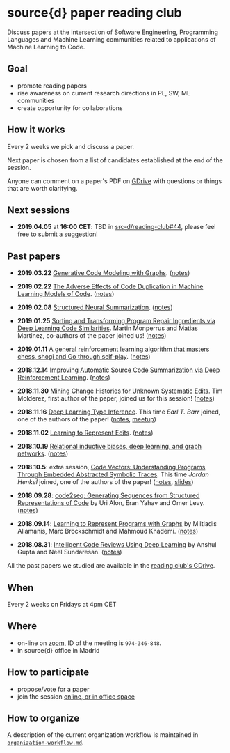 # source{d} paper reading club

Discuss papers at the intersection of Software Engineering, Programming Languages and Machine
Learning communities related to applications of Machine Learning to Code.


## Goal

- promote reading papers
- rise awareness on current research directions in PL, SW, ML communities
- create opportunity for collaborations


## How it works

Every 2 weeks we pick and discuss a paper.

Next paper is chosen from a list of candidates established at the end of the session.

Anyone can comment on a paper's PDF on [GDrive][GDrive] with questions or things that are worth
clarifying.


## Next sessions
- __2019.04.05__ at __16:00 CET__: TBD in [src-d/reading-club#44](https://github.com/src-d/reading-club/issues/44), please feel free to submit a suggestion!

## Past papers

- __2019.03.22__ [Generative Code Modeling with Graphs](https://drive.google.com/open?id=1SMUy5BEU7v8TltaJI8QoPY69G88I5RzA). ([notes](https://docs.google.com/document/d/1EAERXE2pHhBSj8CgPUQv4p9Luupk1iU17QpehSLiV4I/edit))

- __2019.02.22__ [The Adverse Effects of Code Duplication in Machine Learning Models of Code](https://drive.google.com/file/d/1nbs0MwISrbQENn083DqCu1wu6UMfVSSU/view?usp=sharing). ([notes](https://docs.google.com/document/d/1mqGd1_gT2s8r3bU5GDsQM2nvafdxZnTn6ZkwKdzlZWg/edit?usp=sharing))

- __2019.02.08__ [Structured Neural Summarization](https://drive.google.com/file/d/1DSQDmtQG4uSXdlvKJbsh41HEiJ5cQxdk/view?usp=sharing). ([notes](https://docs.google.com/document/d/17-o6UG5zqvxgFkwLGsXmZO62efcEpRqff53VImpPHTI/edit))


- __2019.01.25__ [Sorting and Transforming Program Repair Ingredients via Deep
  Learning Code Similarities](https://drive.google.com/open?id=1MTXvBeQl6ITmMd11F6kYUg2mNixmBPFE).
  Martin Monperrus and Matias Martinez, co-authors of the paper joined us! ([notes](https://drive.google.com/open?id=19JibDZBemganPKDw5sINMGY5RY1VaWJTgP9VVksB608))

- __2019.01.11__ [A general reinforcement learning algorithm that masters chess, shogi and Go
  through self-play](https://drive.google.com/open?id=1l7AbjYjlsLlKWO7-c9Fhm_9j1z9nqtLK).
  ([notes](https://docs.google.com/document/d/1jDeUUJO7nRWCmyq4JweheKO5mA8KcJ7ueXo2RusiYbE/edit))

- __2018.12.14__ [Improving Automatic Source Code Summarization via Deep Reinforcement
  Learning](https://drive.google.com/open?id=1f8EbbpK7xJn3lYMGqQH_vpz135M40ndY).
  ([notes](https://drive.google.com/open?id=1gLpc1j-W5t90xxjqj7BZvW3DZzbDTpkFXLxv03B6Tp8))

- __2018.11.30__ [Mining Change Histories for Unknown Systematic
  Edits](https://drive.google.com/open?id=1UCX-ayAUB6r8p68vdet4vvVwp9Z_zzpm). Tim Molderez, first
  author of the paper, joined us for this session! ([notes](https://docs.google.com/document/d/1uX7YEA5x7vnfnxuKsXIsh356Ko1gH1H5O36eEF9glmc/edit))

- __2018.11.16__ [Deep Learning Type
  Inference](https://drive.google.com/file/d/1NApPrysETl6cGN_SyrNB8w9cbFvxmQwc/view). This time
  *Earl T. Barr* joined, one of the authors of the paper!
  ([notes](https://docs.google.com/document/d/16llV5O6G8IWkFeBddaVerXOYOrhU8eVoNZy-HI9tUnw/edit),
  [meetup](https://www.meetup.com/MLonCode-Madrid/events/256144491/))

- __2018.11.02__ [Learning to Represent
  Edits](https://drive.google.com/drive/folders/1cAzkDW_sXb49gRZvvhVvXu3Wi_84lQdn).
  ([notes](https://drive.google.com/open?id=19ihAlkuj5I9k1OIAxUDLVOxMtfqPIN2UDYy_NSjcrvU))

- __2018.10.19__ [Relational inductive biases, deep learning, and graph
  networks](https://drive.google.com/file/d/1gAOdA8S2E9YbOP3AEaYkK3hFTB5cVBAw/view).
  ([notes](https://docs.google.com/document/d/1uHNoaL2U00TXfgAWoEOgUzNP8vCW34P1psL01Hc1nNU/edit))

- __2018.10.5__: extra session, [Code Vectors: Understanding Programs Through Embedded Abstracted
  Symbolic Traces](https://drive.google.com/open?id=1NyGQXxF2Ctq21wYcMjFWGyW0mwmDrXkD). This time
  *Jordan Henkel* joined, one of the authors of the paper!
  ([notes](https://docs.google.com/document/d/1TjiRzSivxXDDl79Fq4Bs7Ax3Zz7hciRGPKxKrUHFd6I/edit),
  [slides](https://docs.google.com/presentation/d/14nGDrAHMIYTb2Ca3X3YmxZsgNdbI1NAkERINaTt-Fgg/edit?usp=sharing))

- __2018.09.28__: [code2seq: Generating Sequences from Structured Representations of
  Code](https://drive.google.com/open?id=15Gm3Luz6EafAhhc6P2WIaLclrgkmB7yo) by Uri Alon, Eran Yahav
  and Omer Levy.
  ([notes](https://drive.google.com/open?id=1Qzc4Wy94dF-C1LF0TcBWOoxKJiq0meCtFp26VASSoy4))

- __2018.09.14__: [Learning to Represent Programs with
  Graphs](https://drive.google.com/file/d/1Jap8MNLn538yAglTRtN7W4R6wT5z1h6O/view) by Miltiadis
  Allamanis, Marc Brockschmidt and Mahmoud Khademi.
  ([notes](https://docs.google.com/document/d/1DGBgoPsEYt1-XVP4DcxMcv21NNuej_jlX2F4f4zdlh0/edit))

- __2018.08.31__: [Intelligent Code Reviews Using Deep
  Learning](https://drive.google.com/open?id=1n8N80S4IIsQBo7SLqsEyflaGjK6XN2Gm) by Anshul Gupta and
  Neel Sundaresan.
  ([notes](https://docs.google.com/document/d/1MbCN7qxRF-keT8evb9X6LL7DToM52tDEQgh1UdUyqkY/edit))


All the past papers we studied are available in the [reading club's GDrive][GDrive].

## When

Every 2 weeks on Fridays at 4pm CET


## Where

- on-line on [zoom](https://zoom.us/), ID of the meeting is `974-346-848`.
- in source{d} office in Madrid


## How to participate

- propose/vote for a paper
- join the session [online, or in office space](#where)


## How to organize

A description of the current organization workflow is maintained in
[`organization-workflow.md`](organization-workflow.md).

[GDrive]: https://drive.google.com/open?id=1Xck6Ic2amaZsRxNWOCc7WvgheIBL-hcF

